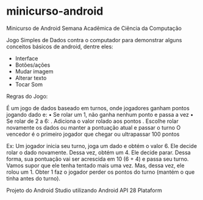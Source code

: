 # minicurso-android
Minicurso de Android Semana Acadêmica de Ciência da Computação

Jogo Simples de Dados contra o computador para demonstrar alguns conceitos básicos de android, dentre eles:
- Interface
- Botões/ações
- Mudar imagem
- Alterar texto
- Tocar Som


Regras do Jogo:

É um jogo de dados baseado em turnos, onde jogadores ganham pontos jogando dado e:
• Se rolar um 1, não ganha nenhum ponto e passa a vez
• Se rolar de 2 a 6:
  . Adiciona o valor rolado aos pontos
  . Escolhe rolar novamente os dados ou manter a pontuação atual e passar o turno
O vencedor é o primeiro jogador que chegar ou ultrapassar 100 pontos

Ex:
Um jogador inicia seu turno, joga um dado e obtém o valor 6. Ele decide rolar o dado novamente. Dessa vez, obtém um 4. Ele decide parar. Dessa forma, sua pontuação vai ser acrescida em 10 (6 + 4) e passa seu turno.
Vamos supor que ele tenha tentado mais uma vez. Mas, dessa vez, ele rolou um 1. Obter 1 faz o jogador perder os pontos do turno (mantém o que tinha antes do turno).

Projeto do Android Studio utilizando Android API 28 Plataform
